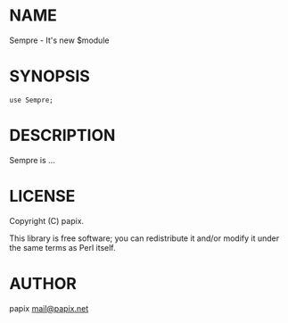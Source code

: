 # NAME

Sempre - It's new $module

# SYNOPSIS

    use Sempre;

# DESCRIPTION

Sempre is ...

# LICENSE

Copyright (C) papix.

This library is free software; you can redistribute it and/or modify
it under the same terms as Perl itself.

# AUTHOR

papix <mail@papix.net>
